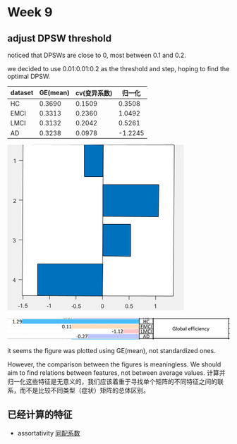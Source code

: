 # Week 9

## adjust DPSW threshold

noticed that DPSWs are close to 0, most between 0.1 and 0.2.

we decided to use 0.01:0.01:0.2 as the threshold and step, hoping to find the optimal DPSW.

| dataset | GE(mean) | cv(变异系数) | 归一化  |
| ------- | -------- | ------------ | ------- |
| HC      | 0.3690   | 0.1509       | 0.3508  |
| EMCI    | 0.3313   | 0.2360       | 1.0492  |
| LMCI    | 0.3132   | 0.2042       | 0.5261  |
| AD      | 0.3238   | 0.0978       | -1.2245 |

![](img/%7B4055092F-5253-4A14-8E53-1DE537F5126D%7D.png)

![](img/%7B17F45BC9-21DA-431B-AE8C-0A8CD4C213EA%7D.png)

it seems the figure was plotted using GE(mean), not standardized ones.

However, the comparison between the figures is meaningless. We should aim to find relations between features, not between average values.
计算并归一化这些特征是无意义的，我们应该着重于寻找单个矩阵的不同特征之间的联系，而不是比较不同类型（症状）矩阵的总体区别。


## 已经计算的特征

- assortativity  [同配系数](https://zh.wikipedia.org/wiki/%E5%90%8C%E9%85%8D%E6%80%A7)